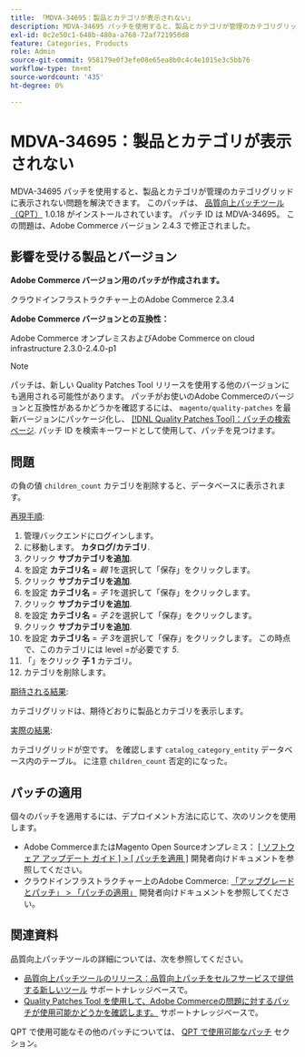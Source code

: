 ```yaml
---
title: 「MDVA-34695：製品とカテゴリが表示されない」
description: MDVA-34695 パッチを使用すると、製品とカテゴリが管理のカテゴリグリッドに表示されない問題を解決できます。 このパッチは、[Quality Patches Tool （QPT） ] （/help/announcements/adobe-commerce-announcements/magento-quality-patches-released-new-tool-to-self-serve-quality-patches.md） 1.0.18 がインストールされている場合に利用できます。 パッチ ID は MDVA-34695。 この問題は、Adobe Commerce バージョン 2.4.3 で修正されました。
exl-id: 0c2e50c1-648b-480a-a768-72af721950d8
feature: Categories, Products
role: Admin
source-git-commit: 958179e0f3efe08e65ea8b0c4c4e1015e3c5bb76
workflow-type: tm+mt
source-wordcount: '435'
ht-degree: 0%

---
```


# MDVA-34695：製品とカテゴリが表示されない

MDVA-34695 パッチを使用すると、製品とカテゴリが管理のカテゴリグリッドに表示されない問題を解決できます。 このパッチは、 [品質向上パッチツール（QPT）](/help/announcements/adobe-commerce-announcements/magento-quality-patches-released-new-tool-to-self-serve-quality-patches.md) 1.0.18 がインストールされています。 パッチ ID は MDVA-34695。 この問題は、Adobe Commerce バージョン 2.4.3 で修正されました。

## 影響を受ける製品とバージョン

**Adobe Commerce バージョン用のパッチが作成されます。**

クラウドインフラストラクチャー上のAdobe Commerce 2.3.4

**Adobe Commerce バージョンとの互換性：**

Adobe Commerce オンプレミスおよびAdobe Commerce on cloud infrastructure 2.3.0-2.4.0-p1

>[!NOTE]
>
>パッチは、新しい Quality Patches Tool リリースを使用する他のバージョンにも適用される可能性があります。 パッチがお使いのAdobe Commerceのバージョンと互換性があるかどうかを確認するには、 `magento/quality-patches` を最新バージョンにパッケージ化し、 [[!DNL Quality Patches Tool]：パッチの検索ページ](https://devdocs.magento.com/quality-patches/tool.html#patch-grid). パッチ ID を検索キーワードとして使用して、パッチを見つけます。

## 問題

の負の値 `children_count` カテゴリを削除すると、データベースに表示されます。

<u>再現手順</u>:

1. 管理バックエンドにログインします。
1. に移動します。 **カタログ/カテゴリ**.
1. クリック **サブカテゴリを追加**.
1. を設定 **カテゴリ名** = *親 1*&#x200B;を選択して「保存」をクリックします。
1. クリック **サブカテゴリを追加**.
1. を設定 **カテゴリ名** = *子 1*&#x200B;を選択して「保存」をクリックします。
1. クリック **サブカテゴリを追加**.
1. を設定 **カテゴリ名** = *子 2*&#x200B;を選択して「保存」をクリックします。
1. クリック **サブカテゴリを追加**.
1. を設定 **カテゴリ名** = *子 3*&#x200B;を選択して「保存」をクリックします。 この時点で、このカテゴリには level =が必要です *5*.
1. 「」をクリック **子 1** カテゴリ。
1. カテゴリを削除します。

<u>期待される結果</u>:

カテゴリグリッドは、期待どおりに製品とカテゴリを表示します。

<u>実際の結果</u>:

カテゴリグリッドが空です。 を確認します `catalog_category_entity` データベース内のテーブル。 に注意 `children_count` 否定的になった。

## パッチの適用

個々のパッチを適用するには、デプロイメント方法に応じて、次のリンクを使用します。

* Adobe CommerceまたはMagento Open Sourceオンプレミス： [[ ソフトウェア アップデート ガイド ] > [ パッチを適用 ]](https://devdocs.magento.com/guides/v2.4/comp-mgr/patching/mqp.html) 開発者向けドキュメントを参照してください。
* クラウドインフラストラクチャー上のAdobe Commerce: [「アップグレードとパッチ」 > 「パッチの適用」](https://devdocs.magento.com/cloud/project/project-patch.html) 開発者向けドキュメントを参照してください。

## 関連資料

品質向上パッチツールの詳細については、次を参照してください。

* [品質向上パッチツールのリリース：品質向上パッチをセルフサービスで提供する新しいツール](/help/announcements/adobe-commerce-announcements/magento-quality-patches-released-new-tool-to-self-serve-quality-patches.md) サポートナレッジベースで。
* [Quality Patches Tool を使用して、Adobe Commerceの問題に対するパッチが使用可能かどうかを確認します。](/help/support-tools/patches-available-in-qpt-tool/check-patch-for-magento-issue-with-magento-quality-patches.md) サポートナレッジベースで。

QPT で使用可能なその他のパッチについては、 [QPT で使用可能なパッチ](https://support.magento.com/hc/en-us/sections/360010506631-Patches-available-in-QPT-tool-) セクション。
